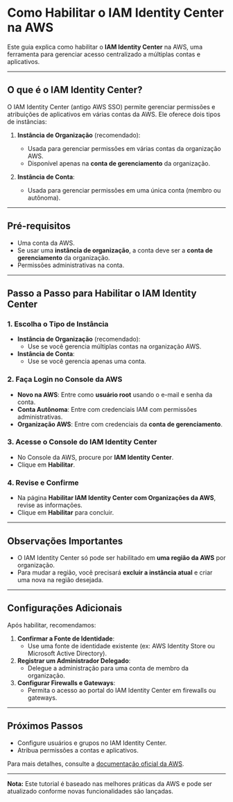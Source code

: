 
# Como Habilitar o IAM Identity Center na AWS

Este guia explica como habilitar o **IAM Identity Center** na AWS, uma ferramenta para gerenciar acesso centralizado a múltiplas contas e aplicativos.

---

## O que é o IAM Identity Center?
O IAM Identity Center (antigo AWS SSO) permite gerenciar permissões e atribuições de aplicativos em várias contas da AWS. Ele oferece dois tipos de instâncias:

1. **Instância de Organização** (recomendado):  
   - Usada para gerenciar permissões em várias contas da organização AWS.
   - Disponível apenas na **conta de gerenciamento** da organização.

2. **Instância de Conta**:  
   - Usada para gerenciar permissões em uma única conta (membro ou autônoma).

---

## Pré-requisitos
- Uma conta da AWS.
- Se usar uma **instância de organização**, a conta deve ser a **conta de gerenciamento** da organização.
- Permissões administrativas na conta.

---

## Passo a Passo para Habilitar o IAM Identity Center

### 1. Escolha o Tipo de Instância
- **Instância de Organização** (recomendado):  
  - Use se você gerencia múltiplas contas na organização AWS.
- **Instância de Conta**:  
  - Use se você gerencia apenas uma conta.

### 2. Faça Login no Console da AWS
- **Novo na AWS**: Entre como **usuário root** usando o e-mail e senha da conta.
- **Conta Autônoma**: Entre com credenciais IAM com permissões administrativas.
- **Organização AWS**: Entre com credenciais da **conta de gerenciamento**.

### 3. Acesse o Console do IAM Identity Center
- No Console da AWS, procure por **IAM Identity Center**.
- Clique em **Habilitar**.

### 4. Revise e Confirme
- Na página **Habilitar IAM Identity Center com Organizações da AWS**, revise as informações.
- Clique em **Habilitar** para concluir.

---

## Observações Importantes
- O IAM Identity Center só pode ser habilitado em **uma região da AWS** por organização.
- Para mudar a região, você precisará **excluir a instância atual** e criar uma nova na região desejada.

---

## Configurações Adicionais
Após habilitar, recomendamos:
1. **Confirmar a Fonte de Identidade**:  
   - Use uma fonte de identidade existente (ex: AWS Identity Store ou Microsoft Active Directory).
2. **Registrar um Administrador Delegado**:  
   - Delegue a administração para uma conta de membro da organização.
3. **Configurar Firewalls e Gateways**:  
   - Permita o acesso ao portal do IAM Identity Center em firewalls ou gateways.

---

## Próximos Passos
- Configure usuários e grupos no IAM Identity Center.
- Atribua permissões a contas e aplicativos.

Para mais detalhes, consulte a [documentação oficial da AWS](https://docs.aws.amazon.com/singlesignon/latest/userguide/).

---

**Nota:** Este tutorial é baseado nas melhores práticas da AWS e pode ser atualizado conforme novas funcionalidades são lançadas.
